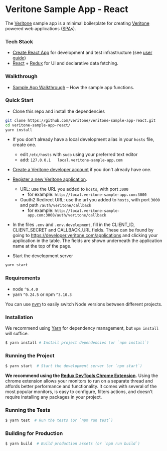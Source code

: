 # Veritone Sample App - React

The [Veritone][veri] sample app is a minimal boilerplate for creating [Veritone][veri] powered web applications ([SPA](https://en.wikipedia.org/wiki/Single-page_application)s).


### Tech Stack

* [Create React App][cra] for development and test infrastructure (see [user guide][cradocs])
* [React][react] + [Redux][redux] for UI and declarative data fetching.


### Walkthrough

* [Sample App Walkthrough][saw] – How the sample app functions.


### Quick Start
* Clone this repo and install the dependencies
```sh
git clone https://github.com/veritone/veritone-sample-app-react.git
cd veritone-sample-app-react/
yarn install
```

* If you don't already have a local development alias in your `hosts` file, create one.
  * edit `/etc/hosts` with `sudo` using your preferred text editor
  * add: `127.0.0.1   local.veritone-sample-app.com`

* [Create a Veritone developer account](https://www.veritone.com/onboarding/#/signUp?type=developer) if you don't already have one.

* [Register a new Veritone application](https://developer.veritone.com/applications/overview/new/details).
  * URL: use the URL you added to `hosts`, with port `3000`
    * for example: `http://local.veritone-sample-app.com:3000`
  * Oauth2 Redirect URL: use the url you added to `hosts`, with port `3000` and path `/auth/veritone/callback`
    * for example: `http://local.veritone-sample-app.com:3000/auth/veritone/callback`

* In the files `.env` and `.env.development`, fill in the CLIENT_ID, CLIENT_SECRET and CALLBACK_URL fields. These can be found by going to https://developer.veritone.com/applications and clicking your application in the table. The fields are shown underneath the application name at the top of the page.

* Start the development server
```sh
yarn start
```



### Requirements
* node `^6.4.0`
* yarn `^0.24.5` or npm `^3.10.3`

You can use [nvm](https://github.com/creationix/nvm#installation) to easily switch Node versions between different projects.


### Installation

We recommend using [Yarn](https://yarnpkg.com/) for dependency management, but `npm install` will suffice.

```bash
$ yarn install # Install project dependencies (or `npm install`)
```

### Running the Project

```bash
$ yarn start  # Start the development server (or `npm start`)
```

**We recommend using the [Redux DevTools Chrome Extension][rdce].**
Using the chrome extension allows your monitors to run on a separate thread and affords better performance and functionality. It comes with several of the most popular monitors, is easy to configure, filters actions, and doesn't require installing any packages in your project.

### Running the Tests


```bash
$ yarn test  # Run the tests (or `npm run test`)
```

### Building for Production


```bash
$ yarn build  # Build production assets (or `npm run build`)
```



[cra]: https://github.com/facebookincubator/create-react-app
[cradocs]: https://github.com/facebookincubator/create-react-app/blob/master/packages/react-scripts/template/README.md
[react]: https://facebook.github.io/react/
[redux]: http://redux.js.org/
[veri]: https://veritone.com/
[saw]: https://veritone-developer.atlassian.net/wiki/spaces/DOC/pages/17989665/Sample+App+Walkthrough
[rdce]: https://chrome.google.com/webstore/detail/redux-devtools/lmhkpmbekcpmknklioeibfkpmmfibljd
